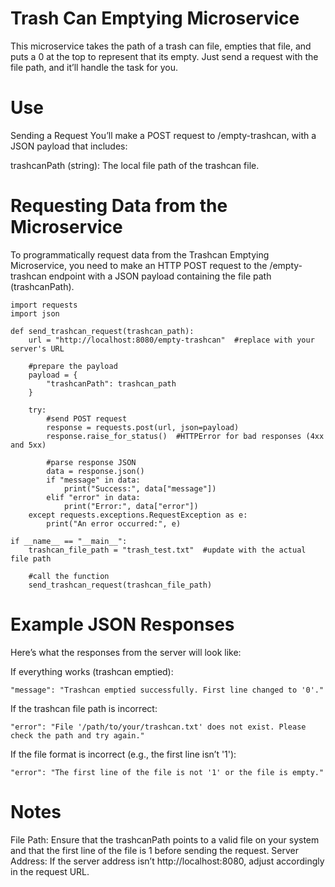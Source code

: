 # Trash Can Emptying Microservice

This microservice takes the path of a trash can file, empties that file, and puts a 0 at the top to represent that its empty. Just send a request with the file path, and it’ll handle the task for you.

# Use

Sending a Request
You’ll make a POST request to /empty-trashcan, with a JSON payload that includes:

trashcanPath (string): The local file path of the trashcan file.

# Requesting Data from the Microservice

To programmatically request data from the Trashcan Emptying Microservice, you need to make an HTTP POST request to the /empty-trashcan endpoint with a JSON payload containing the file path (trashcanPath).

    import requests
    import json

    def send_trashcan_request(trashcan_path):
        url = "http://localhost:8080/empty-trashcan"  #replace with your server's URL
    
        #prepare the payload
        payload = {
            "trashcanPath": trashcan_path
        }
    
        try:
            #send POST request
            response = requests.post(url, json=payload)
            response.raise_for_status()  #HTTPError for bad responses (4xx and 5xx)
            
            #parse response JSON
            data = response.json()
            if "message" in data:
                print("Success:", data["message"])
            elif "error" in data:
                print("Error:", data["error"])
        except requests.exceptions.RequestException as e:
            print("An error occurred:", e)
    
    if __name__ == "__main__":
        trashcan_file_path = "trash_test.txt"  #update with the actual file path
    
        #call the function
        send_trashcan_request(trashcan_file_path)

# Example JSON Responses
Here’s what the responses from the server will look like:

If everything works (trashcan emptied):

    "message": "Trashcan emptied successfully. First line changed to '0'."

If the trashcan file path is incorrect:

    "error": "File '/path/to/your/trashcan.txt' does not exist. Please check the path and try again."

If the file format is incorrect (e.g., the first line isn’t '1'):

    "error": "The first line of the file is not '1' or the file is empty."

# Notes
File Path: Ensure that the trashcanPath points to a valid file on your system and that the first line of the file is 1 before sending the request.
Server Address: If the server address isn’t http://localhost:8080, adjust accordingly in the request URL.
